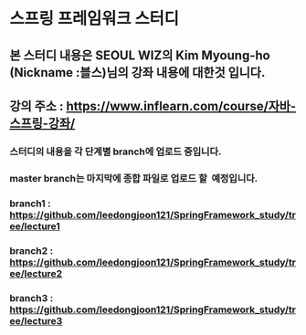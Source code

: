 #  스프링 프레임워크 스터디
## 본 스터디 내용은 SEOUL WIZ의 Kim Myoung-ho (Nickname :블스)님의 강좌 내용에 대한것 입니다.
## 강의 주소 : https://www.inflearn.com/course/자바-스프링-강좌/
### 스터디의 내용을 각 단계별 branch에 업로드 중입니다.
### master branch는 마지막에 종합 파일로 업로드 할  예정입니다.
### branch1 : https://github.com/leedongjoon121/SpringFramework_study/tree/lecture1
### branch2 : https://github.com/leedongjoon121/SpringFramework_study/tree/lecture2
### branch3 : https://github.com/leedongjoon121/SpringFramework_study/tree/lecture3
